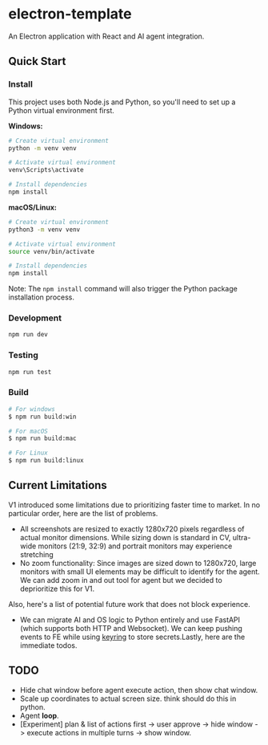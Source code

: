 # electron-template

An Electron application with React and AI agent integration.

## Quick Start

### Install

This project uses both Node.js and Python, so you'll need to set up a Python virtual environment first.

**Windows:**
```bash
# Create virtual environment
python -m venv venv

# Activate virtual environment
venv\Scripts\activate

# Install dependencies
npm install
```

**macOS/Linux:**
```bash
# Create virtual environment
python3 -m venv venv

# Activate virtual environment
source venv/bin/activate

# Install dependencies
npm install
```

Note: The `npm install` command will also trigger the Python package installation process.

### Development

```bash
npm run dev
```

### Testing

```bash
npm run test
```

### Build

```bash
# For windows
$ npm run build:win

# For macOS
$ npm run build:mac

# For Linux
$ npm run build:linux
```

## Current Limitations

V1 introduced some limitations due to prioritizing faster time to market. In no particular order, here are the list of problems.

- All screenshots are resized to exactly 1280x720 pixels regardless of actual monitor dimensions. While sizing down is standard in CV, ultra-wide monitors (21:9, 32:9) and portrait monitors may experience stretching
- No zoom functionality: Since images are sized down to 1280x720, large monitors with small UI elements may be difficult to identify for the agent. We can add zoom in and out tool for agent but we decided to deprioritize this for V1.


Also, here's a list of potential future work that does not block experience.

- We can migrate AI and OS logic to Python entirely and use FastAPI (which supports both HTTP and Websocket). We can keep pushing events to FE while using [keyring](https://github.com/jaraco/keyring) to store secrets.Lastly, here are the immediate todos.


## TODO

- Hide chat window before agent execute action, then show chat window.
- Scale up coordinates to actual screen size. think should do this in python.
- Agent **loop**.
- [Experiment] plan & list of actions first -> user approve -> hide window -> execute actions in multiple turns -> show window.

